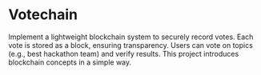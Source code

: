 # Votechain
Implement a lightweight blockchain system to securely record votes. Each vote is stored as a block, ensuring transparency. Users can vote on topics (e.g., best hackathon team) and verify results. This project introduces blockchain concepts in a simple way.
